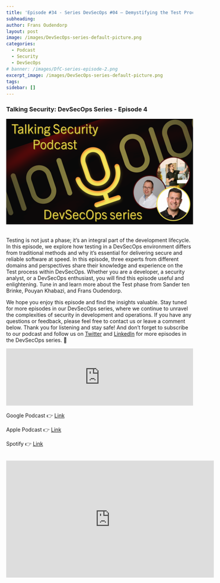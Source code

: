 ```yaml
---
title: 'Episode #34 - Series DevSecOps #04 – Demystifying the Test Process'
subheading: 
author: Frans Oudendorp
layout: post
image: /images/DevSecOps-series-default-picture.png
categories:
  - Podcast
  - Security
  - DevSecOps
# banner: /images/DfC-series-episode-2.png
excerpt_image: /images/DevSecOps-series-default-picture.png
tags: 
sidebar: []
---
```


### Talking Security: DevSecOps Series - Episode 4

<div>
  <img width="600" src="/images/DevSecOps-series-default-picture.png" >
</div> <br>

Testing is not just a phase; it’s an integral part of the development lifecycle. In this episode, we explore how testing in a DevSecOps environment differs from traditional methods and why it’s essential for delivering secure and reliable software at speed. In this episode, three experts from different domains and perspectives share their knowledge and experience on the Test process within DevSecOps. Whether you are a developer, a security analyst, or a DevSecOps enthusiast, you will find this episode useful and enlightening. Tune in and learn more about the Test phase from Sander ten Brinke, Pouyan Khabazi, and Frans Oudendorp.

We hope you enjoy this episode and find the insights valuable. Stay tuned for more episodes in our DevSecOps series, where we continue to unravel the complexities of security in development and operations. If you have any questions or feedback, please feel free to contact us or leave a comment below. Thank you for listening and stay safe! And don’t forget to subscribe to our podcast and follow us on [Twitter][twitter] and [LinkedIn][linkedin] for more episodes in the DevSecOps series. 👋


<iframe src="https://player.rss.com/talking-security/1467120?theme=dark" title="#34 - DevSecOps Series – Demystifying the Test Process" width="100%" height="154px" frameborder="0" allow="accelerometer; autoplay; clipboard-write; encrypted-media; gyroscope; picture-in-picture" allowfullscreen scrolling="no"><a href="https://rss.com/podcasts/talking-security/1467120">#34 - DevSecOps Series – Demystifying the Test Process</a></iframe>
<br>

Google Podcast 👉 [Link][google-podcast]

Apple Podcast 👉 [Link][apple-podcast]

Spotify 👉 [Link][spotify]

<br>
<center>
<iframe width="560" height="315" src="https://www.youtube.com/embed/PmEbVd6QOng?si=nxy2p4HlbfwWjl0y" title="YouTube video player" frameborder="0" allow="accelerometer; autoplay; clipboard-write; encrypted-media; gyroscope; picture-in-picture; web-share" referrerpolicy="strict-origin-when-cross-origin" allowfullscreen></iframe>
</center>
<br>





[spotify]: https://open.spotify.com/episode/6dSJGUq9SQyVCoU0BjKlTO
[apple-podcast]: https://podcasts.apple.com/us/podcast/34-devsecops-series-demystifying-the-test-process/id1653147812?i=1000654679203
[google-podcast]: https://podcasts.google.com/feed/aHR0cHM6Ly9tZWRpYS5yc3MuY29tL3RhbGtpbmctc2VjdXJpdHkvZmVlZC54bWw/episode/YTY4MTUwZWQtNGE5YS00YjM0LTkxYzEtNGIzZDFhYTI5NDhm?sa=X&ved=0CAUQkfYCahcKEwio45CgkPmFAxUAAAAAHQAAAAAQOQ
[twitter]: https://twitter.com/SecurityTalking
[linkedin]: https://www.linkedin.com/company/talkingsecurity-podcast
[youtube]: https://www.youtube.com/@TalkingSecurity
[linkedin-frans]: https://www.linkedin.com/in/fransoudendorp/
[linkedin-pouyan]: https://www.linkedin.com/in/pkhabazi/
[linkedin-sander]: https://www.linkedin.com/in/stenbrinke/

